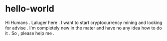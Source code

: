 # hello-world

Hi Humans .
Laluger here . I want to start cryptocurrency mining and looking for advise .
I'm completely new in the mater and have no any idea how to do it . So , please help me .
